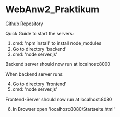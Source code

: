 # WebAnw2_Praktikum

[Github Repository](https://github.com/Cojohnny97/WebAnw2_Praktikum)
 
 Quick Guide to start the servers:
 
 1. cmd: 'npm install' to install node_modules
 2. Go to directory 'backend'
 3. cmd: 'node server.js'
 
 Backend server should now run at localhost:8000


 When backend server runs:

 4. Go to directory 'frontend'
 5. cmd: 'node server.js'

 Frontend-Server should now run at localhost:8080

 6. In Browser open 'localhost:8080/Startseite.html'
